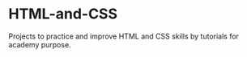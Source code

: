 # HTML-and-CSS
Projects to practice and improve HTML and CSS skills by tutorials for academy purpose.
